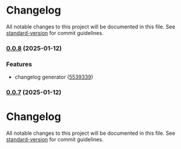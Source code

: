 # Changelog

All notable changes to this project will be documented in this file. See [standard-version](https://github.com/conventional-changelog/standard-version) for commit guidelines.

### [0.0.8](https://github.com/matheusrocha89/react-copytext/compare/v0.0.6...v0.0.8) (2025-01-12)


### Features

* changelog generator ([5539339](https://github.com/matheusrocha89/react-copytext/commit/553933932e1258fcac1204e1624bb29015f5ac64))

### [0.0.7](https://github.com/matheusrocha89/react-copytext/compare/v0.0.6...v0.0.7) (2025-01-12)

# Changelog

All notable changes to this project will be documented in this file. See [standard-version](https://github.com/conventional-changelog/standard-version) for commit guidelines.
